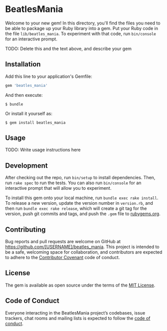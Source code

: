 # BeatlesMania

Welcome to your new gem! In this directory, you'll find the files you need to be able to package up your Ruby library into a gem. Put your Ruby code in the file `lib/beatles_mania`. To experiment with that code, run `bin/console` for an interactive prompt.

TODO: Delete this and the text above, and describe your gem

## Installation

Add this line to your application's Gemfile:

```ruby
gem 'beatles_mania'
```

And then execute:

    $ bundle

Or install it yourself as:

    $ gem install beatles_mania

## Usage

TODO: Write usage instructions here

## Development

After checking out the repo, run `bin/setup` to install dependencies. Then, run `rake spec` to run the tests. You can also run `bin/console` for an interactive prompt that will allow you to experiment.

To install this gem onto your local machine, run `bundle exec rake install`. To release a new version, update the version number in `version.rb`, and then run `bundle exec rake release`, which will create a git tag for the version, push git commits and tags, and push the `.gem` file to [rubygems.org](https://rubygems.org).

## Contributing

Bug reports and pull requests are welcome on GitHub at https://github.com/[USERNAME]/beatles_mania. This project is intended to be a safe, welcoming space for collaboration, and contributors are expected to adhere to the [Contributor Covenant](http://contributor-covenant.org) code of conduct.

## License

The gem is available as open source under the terms of the [MIT License](https://opensource.org/licenses/MIT).

## Code of Conduct

Everyone interacting in the BeatlesMania project’s codebases, issue trackers, chat rooms and mailing lists is expected to follow the [code of conduct](https://github.com/[USERNAME]/beatles_mania/blob/master/CODE_OF_CONDUCT.md).
